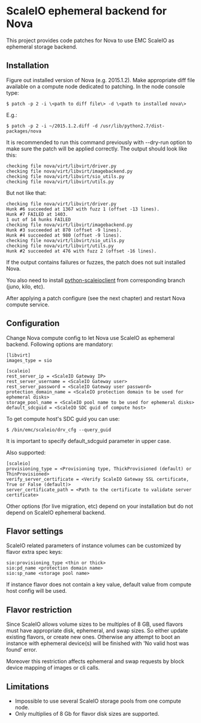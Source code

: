 # ScaleIO ephemeral backend for Nova
This project provides code patches for Nova to use EMC ScaleIO as ephemeral storage backend.

## Installation
Figure out installed version of Nova (e.g. 2015.1.2). Make appropriate diff file available on a compute node dedicated to patching. In the node console type:
```
$ patch -p 2 -i \<path to diff file\> -d \<path to installed nova\>
```
E.g.:
```
$ patch -p 2 -i ~/2015.1.2.diff -d /usr/lib/python2.7/dist-packages/nova
```
It is recommended to run this command previously with --dry-run option to make sure the patch will be applied correctly. The output should look like this:
```
checking file nova/virt/libvirt/driver.py
checking file nova/virt/libvirt/imagebackend.py
checking file nova/virt/libvirt/sio_utils.py
checking file nova/virt/libvirt/utils.py
```
But not like that:
```
checking file nova/virt/libvirt/driver.py
Hunk #6 succeeded at 1367 with fuzz 1 (offset -13 lines).
Hunk #7 FAILED at 1403.
1 out of 14 hunks FAILED
checking file nova/virt/libvirt/imagebackend.py
Hunk #3 succeeded at 870 (offset -9 lines).
Hunk #4 succeeded at 980 (offset -9 lines).
checking file nova/virt/libvirt/sio_utils.py
checking file nova/virt/libvirt/utils.py
Hunk #2 succeeded at 476 with fuzz 2 (offset -16 lines).
```
If the output contains failures or fuzzes, the patch does not suit installed Nova.

You also need to install [python-scaleioclient](https://github.com/emccode/python-scaleioclient) from corresponding branch (juno, kilo, etc).

After applying a patch configure (see the next chapter) and restart Nova compute service.

## Configuration
Change Nova compute config to let Nova use ScaleIO as ephemeral backend. Following options are mandatory:
```
[libvirt]
images_type = sio

[scaleio]
rest_server_ip = <ScaleIO Gateway IP>
rest_server_username = <ScaleIO Gateway user>
rest_server_password = <ScaleIO Gateway user password>
protection_domain_name = <ScaleIO protection domain to be used for ephemeral disks>
storage_pool_name = <ScaleIO pool name to be used for ephemeral disks>
default_sdcguid = <ScaleIO SDC guid of compute host>
```
To get compute host's SDC guid you can use:
```
$ /bin/emc/scaleio/drv_cfg --query_guid
```
It is important to specify default_sdcguid parameter in upper case.

Also supported:
```
[scaleio]
provisioning_type = <Provisioning type, ThickProvisioned (default) or ThinProvisioned>
verify_server_certificate = <Verify ScaleIO Gateway SSL certificate, True or False (default)>
server_certificate_path = <Path to the certificate to validate server certificate>
```
Other options (for live migration, etc) depend on your installation but do not depend on ScaleIO ephemeral backend.

## Flavor settings
ScaleIO related parameters of instance volumes can be customized by flavor extra spec keys:
```
sio:provisioning_type <thin or thick>
sio:pd_name <protection domain name>
sio:sp_name <storage pool name>
```
If instance flavor does not contain a key value, default value from compute host config will be used.

## Flavor restriction
Since ScaleIO allows volume sizes to be multiples of 8 GB, used flavors must have appropriate disk, ephemeral, and swap sizes. So either update existing flavors, or create new ones. Otherwise any attempt to boot an instance with ephemeral device(s) will be finished with 'No valid host was found' error.

Moreover this restriction affects ephemeral and swap requests by block device mapping of images or cli calls.

## Limitations
* Impossible to use several ScaleIO storage pools from one compute node.
* Only multiplies of 8 Gb for flavor disk sizes are supported.
